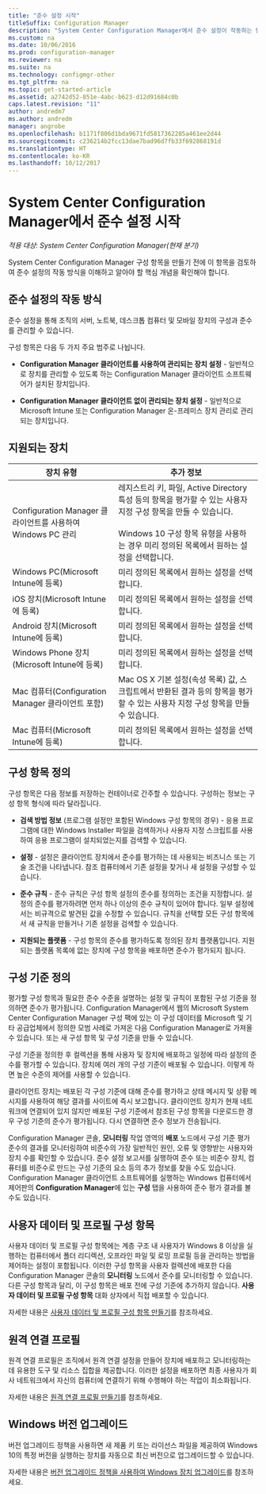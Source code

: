 ```yaml
---
title: "준수 설정 시작"
titleSuffix: Configuration Manager
description: "System Center Configuration Manager에서 준수 설정이 작동하는 방법을 알아봅니다. 또한 알아야 할 핵심 개념에 알아봅니다."
ms.custom: na
ms.date: 10/06/2016
ms.prod: configuration-manager
ms.reviewer: na
ms.suite: na
ms.technology: configmgr-other
ms.tgt_pltfrm: na
ms.topic: get-started-article
ms.assetid: a2742d52-851e-4abc-b623-d12d91684c0b
caps.latest.revision: "11"
author: andredm7
ms.author: andredm
manager: angrobe
ms.openlocfilehash: b1171f806d1bda9671fd5817362285a461ee2d44
ms.sourcegitcommit: c236214b2fcc13dae7bad96d7fb33f692868191d
ms.translationtype: HT
ms.contentlocale: ko-KR
ms.lasthandoff: 10/12/2017
---
```

# <a name="get-started-with-compliance-settings-in-system-center-configuration-manager"></a>System Center Configuration Manager에서 준수 설정 시작

*적용 대상: System Center Configuration Manager(현재 분기)*

System Center Configuration Manager 구성 항목을 만들기 전에 이 항목을 검토하여 준수 설정의 작동 방식을 이해하고 알아야 할 핵심 개념을 확인해야 합니다.  

## <a name="how-compliance-settings-works"></a>준수 설정의 작동 방식  
 준수 설정을 통해 조직의 서버, 노트북, 데스크톱 컴퓨터 및 모바일 장치의 구성과 준수를 관리할 수 있습니다.  

 구성 항목은 다음 두 가지 주요 범주로 나뉩니다.  

-   **Configuration Manager 클라이언트를 사용하여 관리되는 장치 설정** - 일반적으로 장치를 관리할 수 있도록 하는 Configuration Manager 클라이언트 소프트웨어가 설치된 장치입니다.  

-   **Configuration Manager 클라이언트 없이 관리되는 장치 설정** - 일반적으로 Microsoft Intune 또는 Configuration Manager 온-프레미스 장치 관리로 관리되는 장치입니다.  

## <a name="what-devices-are-supported"></a>지원되는 장치  


|장치 유형|추가 정보|  
|------------|----------------------|  
|Configuration Manager 클라이언트를 사용하여 Windows PC 관리|레지스트리 키, 파일, Active Directory 특성 등의 항목을 평가할 수 있는 사용자 지정 구성 항목을 만들 수 있습니다.<br /><br /> Windows 10 구성 항목 유형을 사용하는 경우 미리 정의된 목록에서 원하는 설정을 선택합니다.|  
|Windows PC(Microsoft Intune에 등록)|미리 정의된 목록에서 원하는 설정을 선택합니다.|  
|iOS 장치(Microsoft Intune에 등록)|미리 정의된 목록에서 원하는 설정을 선택합니다.|  
|Android 장치(Microsoft Intune에 등록)|미리 정의된 목록에서 원하는 설정을 선택합니다.|  
|Windows Phone 장치(Microsoft Intune에 등록)|미리 정의된 목록에서 원하는 설정을 선택합니다.|  
|Mac 컴퓨터(Configuration Manager 클라이언트 포함)|Mac OS X 기본 설정(속성 목록) 값, 스크립트에서 반환된 결과 등의 항목을 평가할 수 있는 사용자 지정 구성 항목을 만들 수 있습니다.|  
|Mac 컴퓨터(Microsoft Intune에 등록)|미리 정의된 목록에서 원하는 설정을 선택합니다.|  

## <a name="what-is-a-configuration-item"></a>구성 항목 정의  
 구성 항목은 다음 정보를 저장하는 컨테이너로 간주할 수 있습니다. 구성하는 정보는 구성 항목 형식에 따라 달라집니다.  

-   **검색 방법 정보** (프로그램 설정만 포함된 Windows 구성 항목의 경우) - 응용 프로그램에 대한 Windows Installer 파일을 검색하거나 사용자 지정 스크립트를 사용하여 응용 프로그램이 설치되었는지를 검색할 수 있습니다.  

-   **설정** - 설정은 클라이언트 장치에서 준수를 평가하는 데 사용되는 비즈니스 또는 기술 조건을 나타냅니다. 참조 컴퓨터에서 기존 설정을 찾거나 새 설정을 구성할 수 있습니다.  

-   **준수 규칙** - 준수 규칙은 구성 항목 설정의 준수를 정의하는 조건을 지정합니다. 설정의 준수를 평가하려면 먼저 하나 이상의 준수 규칙이 있어야 합니다. 일부 설정에서는 비규격으로 발견된 값을 수정할 수 있습니다. 규칙을 선택할 모든 구성 항목에서 새 규칙을 만들거나 기존 설정을 검색할 수 있습니다.  

-   **지원되는 플랫폼** - 구성 항목의 준수를 평가하도록 정의된 장치 플랫폼입니다. 지원되는 플랫폼 목록에 없는 장치에 구성 항목을 배포하면 준수가 평가되지 됩니다.  

## <a name="what-is-a-configuration-baseline"></a>구성 기준 정의  
 평가할 구성 항목과 필요한 준수 수준을 설명하는 설정 및 규칙이 포함된 구성 기준을 정의하면 준수가 평가됩니다. Configuration Manager에서 웹의 Microsoft System Center Configuration Manager 구성 팩에 있는 이 구성 데이터를 Microsoft 및 기타 공급업체에서 정의한 모범 사례로 가져온 다음 Configuration Manager로 가져올 수 있습니다. 또는 새 구성 항목 및 구성 기준을 만들 수 있습니다.  

 구성 기준을 정의한 후 컬렉션을 통해 사용자 및 장치에 배포하고 일정에 따라 설정의 준수를 평가할 수 있습니다. 장치에 여러 개의 구성 기준이 배포될 수 있습니다. 이렇게 하면 높은 수준의 제어를 사용할 수 있습니다.  

 클라이언트 장치는 배포된 각 구성 기준에 대해 준수를 평가하고 상태 메시지 및 상황 메시지를 사용하여 해당 결과를 사이트에 즉시 보고합니다. 클라이언트 장치가 현재 네트워크에 연결되어 있지 않지만 배포된 구성 기준에서 참조된 구성 항목을 다운로드한 경우 구성 기준의 준수가 평가됩니다. 다시 연결하면 준수 정보가 전송됩니다.  

 Configuration Manager 콘솔, **모니터링** 작업 영역의 **배포** 노드에서 구성 기준 평가 준수의 결과를 모니터링하여 비준수의 가장 일반적인 원인, 오류 및 영향받는 사용자와 장치 수를 확인할 수 있습니다. 준수 설정 보고서를 실행하여 준수 또는 비준수 장치, 컴퓨터를 비준수로 만드는 구성 기준의 요소 등의 추가 정보를 찾을 수도 있습니다. Configuration Manager 클라이언트 소프트웨어를 실행하는 Windows 컴퓨터에서 제어판의 **Configuration Manager**에 있는 **구성** 탭을 사용하여 준수 평가 결과를 볼 수도 있습니다.  

## <a name="user-data-and-profiles-configuration-items"></a>사용자 데이터 및 프로필 구성 항목  
 사용자 데이터 및 프로필 구성 항목에는 계층 구조 내 사용자가 Windows 8 이상을 실행하는 컴퓨터에서 폴더 리디렉션, 오프라인 파일 및 로밍 프로필 등을 관리하는 방법을 제어하는 설정이 포함됩니다. 이러한 구성 항목을 사용자 컬렉션에 배포한 다음 Configuration Manager 콘솔의 **모니터링** 노드에서 준수를 모니터링할 수 있습니다. 다른 구성 항목과 달리, 이 구성 항목은 배포 전에 구성 기준에 추가하지 않습니다. **사용자 데이터 및 프로필 구성 항목** 대화 상자에서 직접 배포할 수 있습니다.  

 자세한 내용은 [사용자 데이터 및 프로필 구성 항목 만들기](/sccm/compliance/deploy-use/create-user-data-and-profiles-configuration-items)를 참조하세요.  

## <a name="remote-connection-profiles"></a>원격 연결 프로필  
 원격 연결 프로필은 조직에서 원격 연결 설정을 만들어 장치에 배포하고 모니터링하는 데 유용한 도구 및 리소스 집합을 제공합니다. 이러한 설정을 배포하면 최종 사용자가 회사 네트워크에서 자신의 컴퓨터에 연결하기 위해 수행해야 하는 작업이 최소화됩니다.  

자세한 내용은 [원격 연결 프로필 만들기](/sccm/compliance/deploy-use/create-remote-connection-profiles)를 참조하세요.  

## <a name="windows-edition-upgrade"></a>Windows 버전 업그레이드
버전 업그레이드 정책을 사용하면 새 제품 키 또는 라이선스 파일을 제공하여 Windows 10의 특정 버전을 실행하는 장치를 자동으로 최신 버전으로 업그레이드할 수 있습니다.

자세한 내용은 [버전 업그레이드 정책을 사용하여 Windows 장치 업그레이드](/sccm/compliance/deploy-use/upgrade-windows-version)를 참조하세요.
